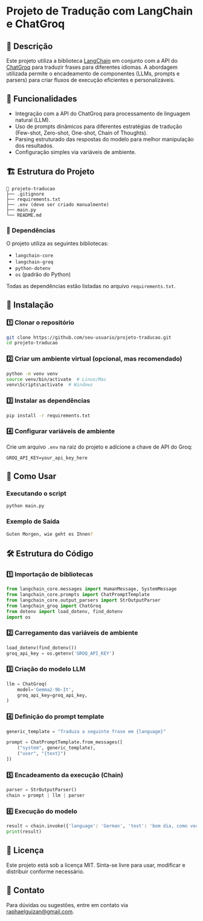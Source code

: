 # Projeto de Tradução com LangChain e ChatGroq

## 📌 Descrição
Este projeto utiliza a biblioteca [LangChain](https://python.langchain.com/) em conjunto com a API do [ChatGroq](https://groq.com/) para traduzir frases para diferentes idiomas. A abordagem utilizada permite o encadeamento de componentes (LLMs, prompts e parsers) para criar fluxos de execução eficientes e personalizáveis.

## 🚀 Funcionalidades
- Integração com a API do ChatGroq para processamento de linguagem natural (LLM).
- Uso de prompts dinâmicos para diferentes estratégias de tradução (Few-shot, Zero-shot, One-shot, Chain of Thoughts).
- Parsing estruturado das respostas do modelo para melhor manipulação dos resultados.
- Configuração simples via variáveis de ambiente.

## 🏗 Estrutura do Projeto
```
📂 projeto-traducao
├── .gitignore
├── requirements.txt
├── .env (deve ser criado manualmente)
├── main.py
└── README.md
```

### 🔧 Dependências
O projeto utiliza as seguintes bibliotecas:
- `langchain-core`
- `langchain-groq`
- `python-dotenv`
- `os` (padrão do Python)

Todas as dependências estão listadas no arquivo `requirements.txt`.

## 📜 Instalação

### 1️⃣ Clonar o repositório
```bash
git clone https://github.com/seu-usuario/projeto-traducao.git
cd projeto-traducao
```

### 2️⃣ Criar um ambiente virtual (opcional, mas recomendado)
```bash
python -m venv venv
source venv/bin/activate  # Linux/Mac
venv\Scripts\activate  # Windows
```

### 3️⃣ Instalar as dependências
```bash
pip install -r requirements.txt
```

### 4️⃣ Configurar variáveis de ambiente
Crie um arquivo `.env` na raiz do projeto e adicione a chave de API do Groq:
```env
GROQ_API_KEY=your_api_key_here
```

## 🚀 Como Usar

### Executando o script
```bash
python main.py
```

### Exemplo de Saída
```bash
Guten Morgen, wie geht es Ihnen?
```

## 🛠 Estrutura do Código

### 1️⃣ Importação de bibliotecas
```python
from langchain_core.messages import HumanMessage, SystemMessage
from langchain_core.prompts import ChatPromptTemplate
from langchain_core.output_parsers import StrOutputParser
from langchain_groq import ChatGroq
from dotenv import load_dotenv, find_dotenv
import os
```

### 2️⃣ Carregamento das variáveis de ambiente
```python
load_dotenv(find_dotenv())
groq_api_key = os.getenv('GROQ_API_KEY')
```

### 3️⃣ Criação do modelo LLM
```python
llm = ChatGroq(
    model='Gemma2-9b-It',
    groq_api_key=groq_api_key,
)
```

### 4️⃣ Definição do prompt template
```python
generic_template = "Traduza a seguinte frase em {language}"

prompt = ChatPromptTemplate.from_messages([
    ("system", generic_template),
    ("user", "{text}")
])
```

### 5️⃣ Encadeamento da execução (Chain)
```python
parser = StrOutputParser()
chain = prompt | llm | parser
```

### 6️⃣ Execução do modelo
```python
result = chain.invoke({'language': 'German', 'text': 'bom dia, como você está?'})
print(result)
```

## 📜 Licença
Este projeto está sob a licença MIT. Sinta-se livre para usar, modificar e distribuir conforme necessário.

## 📩 Contato
Para dúvidas ou sugestões, entre em contato via [raphaelguizan@gmail.com](mailto:raphaelguizan@gmail.com).

